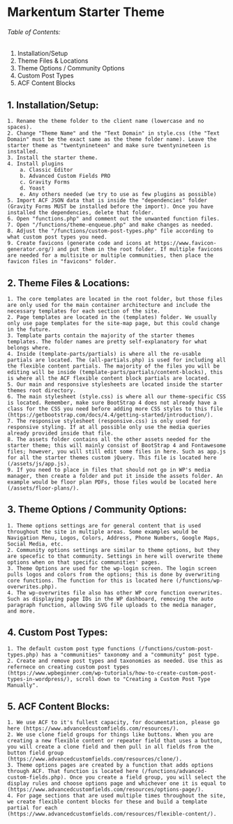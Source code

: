 # Markentum Starter Theme

###### Table of Contents:

1. Installation/Setup
2. Theme Files & Locations
3. Theme Options / Community Options
4. Custom Post Types
5. ACF Content Blocks




## 1. Installation/Setup:

    1. Rename the theme folder to the client name (lowercase and no spaces).
    2. Change "Theme Name" and the "Text Domain" in style.css (the "Text Domain" must be the exact same as the theme folder name). Leave the starter theme as "twentynineteen" and make sure twentynineteen is installed.
    3. Install the starter theme.
    4. Install plugins
        a. Classic Editor
        b. Advanced Custom Fields PRO
        c. Gravity Forms
        d. Yoast
        e. Any others needed (we try to use as few plugins as possible)
    5. Import ACF JSON data that is inside the "dependencies" folder (Gravity Forms MUST be installed before the import). Once you have installed the dependencies, delete that folder.
    6. Open "functions.php" and comment out the unwanted function files.
    7. Open "/functions/theme-enqueue.php" and make changes as needed.
    8. Adjust the "/functions/custom-post-types.php" file according to what custom post types you need.
    9. Create favicons (generate code and icons at https://www.favicon-generator.org/) and put them in the root folder. If multiple favicons are needed for a multisite or multiple communities, then place the favicon files in "favicons" folder.




## 2. Theme Files & Locations:

    1. The core templates are located in the root folder, but those files are only used for the main container architecture and include the necessary templates for each section of the site.
    2. Page templates are located in the (templates) folder. We usually only use page templates for the site-map page, but this could change in the future.
    3. Template parts contain the majority of the starter themes templates. The folder names are pretty self-explanatory for what belongs where.
    4. Inside (template-parts/partials) is where all the re-usable partials are located. The (all-partials.php) is used for including all the flexible content partials. The majority of the files you will be editing will be inside (template-parts/partials/content-blocks), this is where all the ACF flexible content block partials are located.
    5. Our main and responsive stylesheets are located inside the starter themes root directory.
    6. The main stylesheet (style.css) is where all our theme-specific CSS is located. Remember, make sure BootStrap 4 does not already have a class for the CSS you need before adding more CSS styles to this file (https://getbootstrap.com/docs/4.4/getting-started/introduction/).
    7. The responsive stylesheet (responsive.css) is only used for responsive styling. If at all possible only use the media queries already provided inside that file.
    8. The assets folder contains all the other assets needed for the starter theme; this will mainly consist of BootStrap 4 and Fontawesome files; however, you will still edit some files in here. Such as app.js for all the starter themes custom jQuery. This file is located here (/assets/js/app.js).
    9. If you need to place in files that should not go in WP's media manager, then create a folder and put it inside the assets folder. An example would be floor plan PDFs, those files would be located here (/assets/floor-plans/).




## 3. Theme Options / Community Options:

    1. Theme options settings are for general content that is used throughout the site in multiple areas. Some examples would be Navigation Menu, Logos, Colors, Address, Phone Numbers, Google Maps, Social Media, etc.
    2. Community options settings are similar to theme options, but they are specefic to that community. Settings in here will overwrite theme options when on that specific communities' pages.
    3. Theme Options are used for the wp-login screen. The login screen pulls logos and colors from the options; this is done by overwriting core functions. The function for this is located here (/functions/wp-overwrites.php).
    4. The wp-overwrites file also has other WP core function overwrites. Such as displaying page IDs in the WP dashboard, removing the auto paragraph function, allowing SVG file uploads to the media manager, and more.




## 4. Custom Post Types:

    1. The default custom post type functions (/functions/custom-post-types.php) has a "communities" taxonomy and a "community" post type.
    2. Create and remove post types and taxonomies as needed. Use this as refernece on creating custom post types (https://www.wpbeginner.com/wp-tutorials/how-to-create-custom-post-types-in-wordpress/), scroll down to "Creating a Custom Post Type Manually".




## 5. ACF Content Blocks:

    1. We use ACF to it's fullest capacity, for documentation, please go here (https://www.advancedcustomfields.com/resources/).
    2. We use clone field groups for things like buttons. When you are creating a new flexible content or repeater field that uses a button, you will create a clone field and then pull in all fields from the button field group (https://www.advancedcustomfields.com/resources/clone/).
    3. Theme options pages are created by a function that adds options through ACF. That function is located here (/functions/advanced-custom-fields.php). Once you create a field group, you will select the display rules and choose options page and whichever one it is equal to (https://www.advancedcustomfields.com/resources/options-page/).
    4. For page sections that are used multiple times throughout the site, we create flexible content blocks for these and build a template partial for each (https://www.advancedcustomfields.com/resources/flexible-content/).